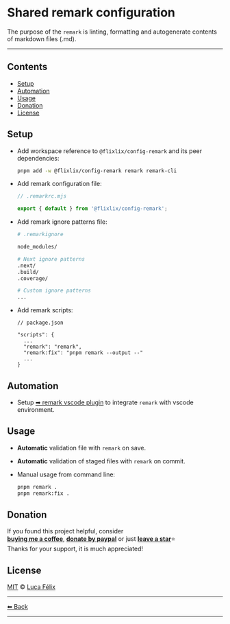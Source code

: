 # Shared remark configuration

The purpose of the `remark` is linting, formatting and autogenerate contents of markdown files (.md).

---

## Contents

- [Setup](#setup)
- [Automation](#automation)
- [Usage](#usage)
- [Donation](#donation)
- [License](#license)

## Setup

- Add workspace reference to `@flixlix/config-remark` and its peer dependencies:

  ```sh
  pnpm add -w @flixlix/config-remark remark remark-cli
  ```

- Add remark configuration file:

  ```js
  // .remarkrc.mjs

  export { default } from '@flixlix/config-remark';
  ```

- Add remark ignore patterns file:

  ```sh
  # .remarkignore

  node_modules/

  # Next ignore patterns
  .next/
  .build/
  .coverage/

  # Custom ignore patterns
  ...
  ```

- Add remark scripts:

  ```jsonc
  // package.json

  "scripts": {
    ...
    "remark": "remark",
    "remark:fix": "pnpm remark --output --"
    ...
  }
  ```

## Automation

- Setup [➡ remark vscode plugin](../../docs/plugins/vscode-remark.md) to integrate `remark` with vscode environment.

## Usage

- **Automatic** validation file with `remark` on save.
- **Automatic** validation of staged files with `remark` on commit.
- Manual usage from command line:

  ```sh
  pnpm remark .
  pnpm remark:fix .
  ```

## Donation

If you found this project helpful, consider\
[**buying me a coffee**](https://www.buymeacoffee.com/flixlix), [**donate by paypal**](https://www.paypal.me/flixlix) or just [**leave a star**](../../../..)⭐\
Thanks for your support, it is much appreciated!

## License

[MIT](LICENSE) © [Luca Félix](https://github.com/flixlix)

---

[⬅ Back](../../README.md)

---
